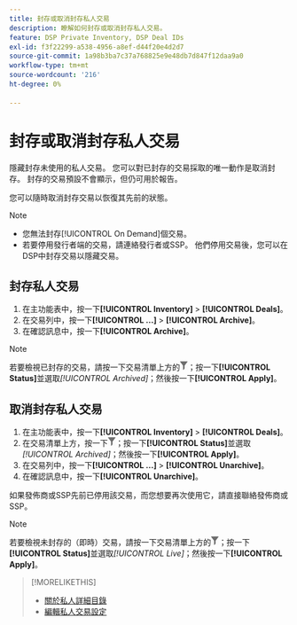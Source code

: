 ```yaml
---
title: 封存或取消封存私人交易
description: 瞭解如何封存或取消封存私人交易。
feature: DSP Private Inventory, DSP Deal IDs
exl-id: f3f22299-a538-4956-a8ef-d44f20e4d2d7
source-git-commit: 1a98b3ba7c37a768825e9e48db7d847f12daa9a0
workflow-type: tm+mt
source-wordcount: '216'
ht-degree: 0%

---
```


# 封存或取消封存私人交易

隱藏封存未使用的私人交易。 您可以對已封存的交易採取的唯一動作是取消封存。 封存的交易預設不會顯示，但仍可用於報告。

您可以隨時取消封存交易以恢復其先前的狀態。

>[!NOTE]
>
>* 您無法封存[!UICONTROL On Demand]個交易。
>* 若要停用發行者端的交易，請連絡發行者或SSP。 他們停用交易後，您可以在DSP中封存交易以隱藏交易。

## 封存私人交易

1. 在主功能表中，按一下&#x200B;**[!UICONTROL Inventory]** > **[!UICONTROL Deals]**。
1. 在交易列中，按一下&#x200B;**[!UICONTROL ...]** > **[!UICONTROL Archive]**。
1. 在確認訊息中，按一下&#x200B;**[!UICONTROL Archive]**。

>[!NOTE]
>
>若要檢視已封存的交易，請按一下交易清單上方的![篩選器](/help/dsp/assets/filter.png)；按一下&#x200B;**[!UICONTROL Status]**&#x200B;並選取&#x200B;*[!UICONTROL Archived]*；然後按一下&#x200B;**[!UICONTROL Apply]**。<!-- Verify the text to apply the filter(s).)-->

## 取消封存私人交易

1. 在主功能表中，按一下&#x200B;**[!UICONTROL Inventory]** > **[!UICONTROL Deals]**。
1. 在交易清單上方，按一下![篩選器](/help/dsp/assets/filter.png)；按一下&#x200B;**[!UICONTROL Status]**&#x200B;並選取&#x200B;*[!UICONTROL Archived]*；然後按一下&#x200B;**[!UICONTROL Apply]**。<!-- Verify the text to apply the filter(s).)-->
1. 在交易列中，按一下&#x200B;**[!UICONTROL ...]** > **[!UICONTROL Unarchive]**。
1. 在確認訊息中，按一下&#x200B;**[!UICONTROL Unarchive]**。

如果發佈商或SSP先前已停用該交易，而您想要再次使用它，請直接聯絡發佈商或SSP。

>[!NOTE]
>
>若要檢視未封存的（即時）交易，請按一下交易清單上方的![篩選器](/help/dsp/assets/filter.png)；按一下&#x200B;**[!UICONTROL Status]**&#x200B;並選取&#x200B;*[!UICONTROL Live]*；然後按一下&#x200B;**[!UICONTROL Apply]**。<!-- Verify the text to apply the filter(s).)-->

>[!MORELIKETHIS]
>
>* [關於私人詳細目錄](private-inventory-about.md)
>* [編輯私人交易設定](/help/dsp/inventory/deal-id-edit.md)
